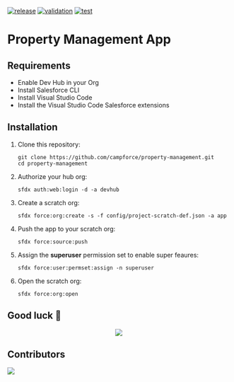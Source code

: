 [![release](https://github.com/campforce/property-management/actions/workflows/release.yml/badge.svg)](https://github.com/campforce/property-management/actions/workflows/release.yml)
[![validation](https://github.com/campforce/property-management/actions/workflows/validate.yml/badge.svg?branch=main)](https://github.com/campforce/property-management/actions/workflows/validate.yml)
[![test](https://github.com/campforce/property-management/actions/workflows/test.yml/badge.svg)](https://github.com/campforce/property-management/actions/workflows/test.yml)

# Property Management App

## Requirements
  - Enable Dev Hub in your Org
  - Install Salesforce CLI
  - Install Visual Studio Code
  - Install the Visual Studio Code Salesforce extensions

## Installation

1. Clone this repository:

    ```
    git clone https://github.com/campforce/property-management.git
    cd property-management
    ```

1. Authorize your hub org:

    ```
    sfdx auth:web:login -d -a devhub
    ```

1. Create a scratch org:

    ```
    sfdx force:org:create -s -f config/project-scratch-def.json -a app
    ```

1. Push the app to your scratch org:

    ```
    sfdx force:source:push
    ```

1. Assign the **superuser** permission set to enable super feaures:

    ```
    sfdx force:user:permset:assign -n superuser
    ```

1. Open the scratch org:

    ```
    sfdx force:org:open
    ```
## Good luck 🙂
<p align="center"><img src="https://user-images.githubusercontent.com/89274213/180623779-80d90bb4-c850-46c6-ab99-6a10c031e74e.gif"/></p>


## Contributors
<a href = "https://github.com/campforce/property-management/graphs/contributors">
  <img src = "https://contrib.rocks/image?repo=campforce/property-management"/>
</a>

